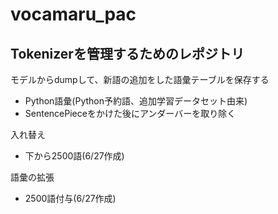 # vocamaru_pac

## Tokenizerを管理するためのレポジトリ
モデルからdumpして、新語の追加をした語彙テーブルを保存する
- Python語彙(Python予約語、追加学習データセット由来) 
- SentencePieceをかけた後にアンダーバーを取り除く

入れ替え
- 下から2500語(6/27作成)

語彙の拡張
- 2500語付与(6/27作成)
